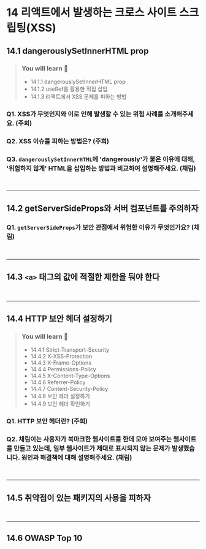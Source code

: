 # 14 리액트에서 발생하는 크로스 사이트 스크립팅(XSS)

## 14.1 dangerouslySetInnerHTML prop
> ### You will learn 📝
>
>- 14.1.1 dangerouslySetInnerHTML prop
>- 14.1.2 useRef를 활용한 직접 삽입
>- 14.1.3 리액트에서 XSS 문제를 피하는 방법

### Q1. XSS가 무엇인지와 이로 인해 발생할 수 있는 위험 사례를 소개해주세요. (주희)
### Q2. XSS 이슈를 피하는 방법은? (주희)
### Q3. `dangerouslySetInnerHTML`에 'dangerously'가 붙은 이유에 대해, '위험하지 않게' HTML을 삽입하는 방법과 비교하여 설명해주세요. (채림)

<br/>

---

## 14.2 getServerSideProps와 서버 컴포넌트를 주의하자
### Q1. `getServerSideProps`가 보안 관점에서 위험한 이유가 무엇인가요? (채림)
<br/>

---

## 14.3 `<a>` 태그의 값에 적절한 제한을 둬야 한다

<br/>

---

## 14.4 HTTP 보안 헤더 설정하기
> ### You will learn 📝
>
>- 14.4.1 Strict-Transport-Security
>- 14.4.2 X-XSS-Protection
>- 14.4.3 X-Frame-Options
>- 14.4.4 Permissions-Policy
>- 14.4.5 X-Content-Type-Options
>- 14.4.6 Referrer-Policy
>- 14.4.7 Content-Security-Policy
>- 14.4.8 보안 헤더 설정하기
>- 14.4.9 보안 헤더 확인하기

### Q1. HTTP 보안 헤더란? (주희)
### Q2. 채림이는 사용자가 북마크한 웹사이트를 한데 모아 보여주는 웹사이트를 만들고 있는데, 일부 웹사이트가 제대로 표시되지 않는 문제가 발생했습니다. 원인과 해결책에 대해 설명해주세요. (채림)

<br/>

---

## 14.5 취약점이 있는 패키지의 사용을 피하자

<br/>

---

## 14.6 OWASP Top 10

